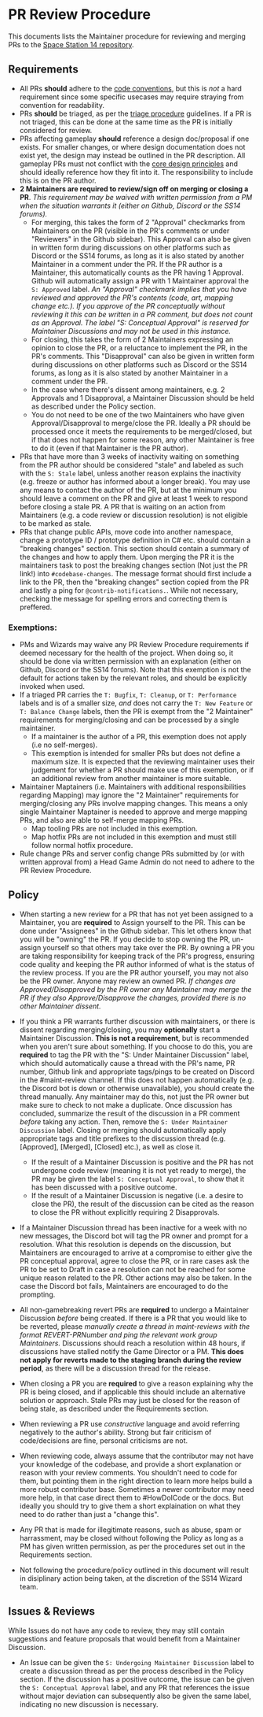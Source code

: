 # PR Review Procedure

This documents lists the Maintainer procedure for reviewing and merging PRs to the [Space Station 14 repository](https://github.com/space-wizards/space-station-14). 

## Requirements
- All PRs **should** adhere to the [code conventions](../../general-development/codebase-info/conventions.md), but this is *not* a hard requirement since some specific usecases may require straying from convention for readability.
- PRs **should** be triaged, as per the [triage procedure](triage-procedure.md) guidelines. If a PR is not triaged, this can be done at the same time as the PR is initially considered for review.
- PRs affecting gameplay **should** reference a design doc/proposal if one exists. For smaller changes, or where design documentation does not exist yet, the design may instead be outlined in the PR description. All gameplay PRs must not conflict with the [core design principles](../../space-station-14/core-design/design-principles.md) and should ideally reference how they fit into it. The responsibility to include this is on the PR author.
- **2 Maintainers are required to review/sign off on merging or closing a PR**. *This requirement may be waived with written permission from a PM when the situation warrants it (either on Github, Discord or the SS14 forums).*
  - For merging, this takes the form of 2 "Approval" checkmarks from Maintainers on the PR (visible in the PR's comments or under "Reviewers" in the Github sidebar). This Approval can also be given in written form during discussions on other platforms such as Discord or the SS14 forums, as long as it is also stated by another Maintainer in a comment under the PR. If the PR author is a Maintainer, this automatically counts as the PR having 1 Approval. Github will automatically assign a PR with 1 Maintainer approval the `S: Approved` label. *An "Approval" checkmark implies that you have reviewed and approved the PR's contents (code, art, mapping change etc.). If you approve of the PR conceptually without reviewing it this can be written in a PR comment, but does not count as an Approval. The label "S: Conceptual Approval" is reserved for Maintainer Discussions and may not be used in this instance.*
  - For closing, this takes the form of 2 Maintainers expressing an opinion to close the PR, or a reluctance to implement the PR, in the PR's comments. This "Disapproval" can also be given in written form during discussions on other platforms such as Discord or the SS14 forums, as long as it is also stated by another Maintainer in a comment under the PR.
  - In the case where there's dissent among maintainers, e.g. 2 Approvals and 1 Disapproval, a Maintainer Discussion should be held as described under the Policy section.
  - You do not need to be one of the two Maintainers who have given Approval/Disapproval to merge/close the PR. Ideally a PR should be processed once it meets the requirements to be merged/closed, but if that does not happen for some reason, any other Maintainer is free to do it (even if that Maintainer is the PR author).
- PRs that have more than 3 weeks of inactivity waiting on something from the PR author should be considered "stale" and labeled as such with the `S: Stale` label, unless another reason explains the inactivity (e.g. freeze or author has informed about a longer break). You may use any means to contact the author of the PR, but at the minimum you should leave a comment on the PR and give at least 1 week to respond before closing a stale PR. A PR that is waiting on an action from Maintainers (e.g. a code review or discussion resolution) is not eligible to be marked as stale.
- PRs that change public APIs, move code into another namespace, change a prototype ID / prototype definition in C# etc. should contain a "breaking changes" section. This section should contain a summary of the changes and how to apply them. Upon merging the PR it is the maintainers task to post the breaking changes section (Not just the PR link!) into `#codebase-changes`. The message format should first include a link to the PR, then the "breaking changes" section copied from the PR and lastly a ping for `@contrib-notifications.`. While not necessary, checking the message for spelling errors and correcting them is preffered.

### Exemptions:
- PMs and Wizards may waive any PR Review Procedure requirements if deemed necessary for the health of the project. When doing so, it should be done via written permission with an explanation (either on Github, Discord or the SS14 forums). Note that this exemption is not the default for actions taken by the relevant roles, and should be explicitly invoked when used.
- If a triaged PR carries the `T: Bugfix`, `T: Cleanup`, or `T: Performance` labels and is of a smaller size, *and* does not carry the `T: New Feature` or `T: Balance Change` labels, then the PR is exempt from the "2 Maintainer" requirements for merging/closing and can be processed by a single maintainer. 
  - If a maintainer is the author of a PR, this exemption does not apply (i.e no self-merges).
  - This exemption is intended for smaller PRs but does not define a maximum size. It is expected that the reviewing maintainer uses their judgement for whether a PR should make use of this exemption, or if an additional review from another maintainer is more suitable.
- Maintainer Maptainers (i.e. Maintainers with additional responsibilities regarding Mapping) may ignore the "2 Maintainer" requirements for merging/closing any PRs involve mapping changes. This means a only single Maintainer Maptainer is needed to approve and merge mapping PRs, and also are able to self-merge mapping PRs.
  - Map tooling PRs are not included in this exemption.
  - Map hotfix PRs are not included in this exemption and must still follow normal hotfix procedure.
- Rule change PRs and server config change PRs submitted by (or with written approval from) a Head Game Admin do not need to adhere to the PR Review Procedure.

## Policy
- When starting a new review for a PR that has not yet been assigned to a Maintainer, you are **required** to Assign yourself to the PR. This can be done under "Assignees" in the Github sidebar. This let others know that you will be "owning" the PR. If you decide to stop owning the PR, un-assign yourself so that others may take over the PR. By owning a PR you are taking responsibility for keeping track of the PR's progress, ensuring code quality and keeping the PR author informed of what is the status of the review process. If you are the PR author yourself, you may not also be the PR owner. Anyone may review an owned PR. *If changes are Approved/Disapproved by the PR owner any Maintainer may merge the PR if they also Approve/Disapprove the changes, provided there is no other Maintainer dissent.*

- If you think a PR warrants further discussion with maintainers, or there is dissent regarding merging/closing, you may **optionally** start a Maintainer Discussion. **This is not a requirement**, but is recommended when you aren't sure about something. If you choose to do this, you are **required** to tag the PR with the "S: Under Maintainer Discussion" label, which should automatically cause a thread with the PR's name, PR number, Github link and appropriate tags/pings to be created on Discord in the #maint-review channel. If this does not happen automatically (e.g. the Discord bot is down or otherwise unavailable), you should create the thread manually. Any maintainer may do this, not just the PR owner but make sure to check to not make a duplicate. Once discussion has concluded, summarize the result of the discussion in a PR comment *before* taking any action. Then, remove the `S: Under Maintainer Discussion` label. Closing or merging should automatically apply appropriate tags and title prefixes to the discussion thread (e.g. [Approved], [Merged], [Closed] etc.), as well as close it.
  - If the result of a Maintainer Discussion is positive and the PR has not undergone code review (meaning it is not yet ready to merge), the PR may be given the label `S: Conceptual Approval`, to show that it has been discussed with a positive outcome.
  - If the result of a Maintainer Discussion is negative (i.e. a desire to close the PR), the result of the discussion can be cited as the reason to close the PR without explicitly requiring 2 Disapprovals.

- If a Maintainer Discussion thread has been inactive for a week with no new messages, the Discord bot will tag the PR owner and prompt for a resolution. What this resolution is depends on the discussion, but Maintainers are encouraged to arrive at a compromise to either give the PR conceptual approval, agree to close the PR, or in rare cases ask the PR to be set to Draft in case a resolution can not be reached for some unique reason related to the PR. Other actions may also be taken. In the case the Discord bot fails, Maintainers are encouraged to do the prompting.

- All non-gamebreaking revert PRs are **required** to undergo a Maintainer Discussion *before* being created. If there is a PR that you would like to be reverted, please *manually create a thread in maint-reviews with the format REVERT-PRNumber and ping the relevant work group Maintainers.* Discussions should reach a resolution within 48 hours, if discussions have stalled notify the Game Director or a PM.
**This does not apply for reverts made to the staging branch during the review period**, as there will be a discussion thread for the release.

- When closing a PR you are **required** to give a reason explaining why the PR is being closed, and if applicable this should include an alternative solution or approach. Stale PRs may just be closed for the reason of being stale, as described under the Requirements section. 

- When reviewing a PR use *constructive* language and avoid referring negatively to the author's ability. Strong but fair criticism of code/decisions are fine, personal criticisms are not.

- When reviewing code, always assume that the contributor may not have your knowledge of the codebase, and provide a short explanation or reason with your review comments. You shouldn't need to code for them, but pointing them in the right direction to learn more helps build a more robust contributor base. Sometimes a newer contributor may need more help, in that case direct them to #HowDoICode or the docs. But ideally you should try to give them a short explaination on what they need to do rather than just a "change this".

- Any PR that is made for illegitimate reasons, such as abuse, spam or harrassment, may be closed without following the Policy as long as a PM has given written permission, as per the procedures set out in the Requirements section.

- Not following the procedure/policy outlined in this document will result in disiplinary action being taken, at the discretion of the SS14 Wizard team.

## Issues & Reviews
While Issues do not have any code to review, they may still contain suggestions and feature proposals that would benefit from a Maintainer Discussion.

- An Issue can be given the `S: Undergoing Maintainer Discussion` label to create a discussion thread as per the process described in the Policy section. If the discussion has a positive outcome, the issue can be given the `S: Conceptual Approval` label, and any PR that references the issue without major deviation can subsequently also be given the same label, indicating no new discussion is necessary.
